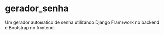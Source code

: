 # gerador_senha

Um gerador automatico de senha utilizando Django Framework no backend e Bootstrap no frontend.
